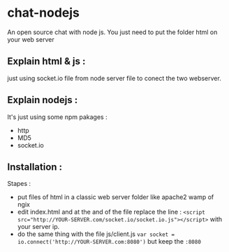 chat-nodejs
===========

An open source chat with node js. You just need to put the folder html on your web server

Explain html & js :
-------------------
just using socket.io file from node server file to conect the two webserver.

Explain nodejs :
----------------

It's just using some npm pakages :
 * http
 * MD5
 * socket.io


 Installation :
 --------------

 Stapes : 
  * put files of html in a classic web server folder like apache2 wamp of ngix
  * edit index.html and at the and of the file replace the line : `<script src="http://YOUR-SERVER.com/socket.io/socket.io.js"></script>` with your server ip.
  * do the same thing with the file js/client.js `var socket = io.connect('http://YOUR-SERVER.com:8080')` but keep the `:8080`